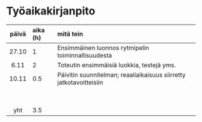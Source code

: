 # Työaikakirjanpito
| päivä | aika (h) | mitä tein  |
| :----:|:-----| :-----|
| 27.10 | 1    | Ensimmäinen luonnos rytmipelin toiminnallisuudesta |
| 6.11  | 2    | Toteutin ensimmäisiä luokkia, testejä yms.         |
| 10.11 | 0.5  | Päivitin suunnitelman; reaaliaikaisuus siirretty jatkotavoitteisiin |
|       |      |    |
|       |      |    |
|       |      |    |
|       |      |    |
|       |      |    |
|       |      |    |
|       |      |    |
|       |      |    |
| yht   | 3.5  |    | 

